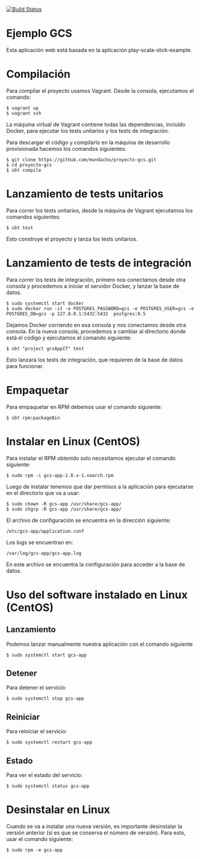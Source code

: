 [![Build Status](https://dev.azure.com/josueortiz90/GCS/_apis/build/status/djovidaurre.laboratorio_gcs?branchName=main)](https://dev.azure.com/josueortiz90/GCS/_build/latest?definitionId=1&branchName=main)

# Ejemplo GCS

Esta aplicación web está basada en la aplicación play-scala-slick-example.
 

# Compilación

Para compilar el proyecto usamos Vagrant. Desde la consola, ejecutamos el
comando:

    $ vagrant up
    $ vagrant ssh

La máquina virtual de Vagrant contiene todas las dependencias, incluído Docker,
para ejecutar los tests unitarios y los tests de integración.

Para descargar el código y compilarlo en la máquina de desarrollo provisionada hacemos los
comandos siguientes:

    $ git clone https://github.com/mundacho/proyecto-gcs.git
    $ cd proyecto-gcs
    $ sbt compile

# Lanzamiento de tests unitarios

Para correr los tests unitarios, desde la máquina de Vagrant ejecutamos los comandos
siguientes:

    $ sbt test

Esto construye el proyecto y lanza los tests unitarios.


# Lanzamiento de tests de integración

Para correr los tests de integración, primero nos conectamos desde otra consola
y procedemos a iniciar el servidor Docker, y lanzar la base de datos.

    $ sudo systemctl start docker
    $ sudo docker run -it -e POSTGRES_PASSWORD=gcs -e POSTGRES_USER=gcs -e POSTGRES_DB=gcs -p 127.0.0.1:5432:5432  postgres:9.5


Dejamos Docker corriendo en esa consola y nos conectamos desde otra consola. En
la nueva consola, procedemos a cambiar al directorio donde está el código y
ejecutamos el comando siguiente:

    $ sbt "project gcsAppIT" test

Esto lanzará los tests de integración, que requieren de la base de datos para
funcionar.

# Empaquetar

Para empaquetar en RPM debemos usar el comando siguiente:

    $ sbt rpm:packageBin

# Instalar en Linux (CentOS)

Para instalar el RPM obtenido solo necesitamos ejecutar el comando siguiente:

    $ sudo rpm -i gcs-app-2.8.x-1.noarch.rpm

Luego de instalar tenemos que dar permisos a la aplicación
 para ejecutarse en el directorio que va a usar:

    $ sudo chown -R gcs-app /usr/share/gcs-app/
    $ sudo chgrp -R gcs-app /usr/share/gcs-app/
    
El archivo de configuración se encuentra en la dirección
 siguiente:
 
    /etc/gcs-app/application.conf

Los logs se encuentran en:

    /var/log/gcs-app/gcs-app.log

En este archivo se encuentra la configuración para acceder a la base de datos.

# Uso del software instalado en Linux (CentOS)

## Lanzamiento

Podemos lanzar manualmente nuestra aplicación con el comando siguiente

    $ sudo systemctl start gcs-app

## Detener

Para detener el servicio:

    $ sudo systemctl stop gcs-app
    
## Reiniciar

Para reiniciar el servicio:

    $ sudo systemctl restart gcs-app
    
## Estado

Para ver el estado del servicio:

    $ sudo systemctl status gcs-app
    
# Desinstalar en Linux

Cuando se va a instalar una nueva versión, es importante desinstalar la versión anterior (si es que se conserva el número de versión). Para esto, usar el comando siguiente:

    $ sudo rpm -e gcs-app
